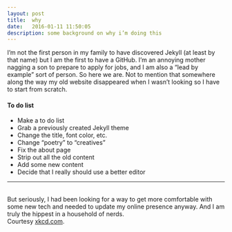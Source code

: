 ```yaml
---
layout: post
title:  why
date:   2016-01-11 11:50:05
description: some background on why i’m doing this
---
```

I’m not the first person in my family to have discovered Jekyll (at least by that name) but I am the first to have a GitHub. I’m an annoying mother nagging a son to prepare to apply for jobs, and I am also a “lead by example” sort of person. So here we are. Not to mention that somewhere along the way my old website disappeared when I wasn’t looking so I have to start from scratch.

#### To do list
<ul>
	<li>Make a to do list</li>
	<li>Grab a previously created Jekyll theme</li>
	<li>Change the title, font color, etc.</li>
	<li>Change “poetry” to “creatives”</li>
	<li>Fix the about page</li>
      <li>Strip out all the old content</li>
	<li>Add some new content</li>
	<li>Decide that I really should use a better editor</li>
</ul>

<hr>
<br/>
But seriously, I had been looking for a way to get more comfortable with some new tech and needed to update my online presence anyway. And I am truly the hippest in a household of nerds.

<div class="img_row">
	<img class="col three" src="{{ site.baseurl }}/img/13.jpg" alt="" title="xkcd: Exploits of a mom"/>
</div>
<div class="col three caption">
	Courtesy <a href="https://xkcd.com/327/">xkcd.com</a>. 
</div>
